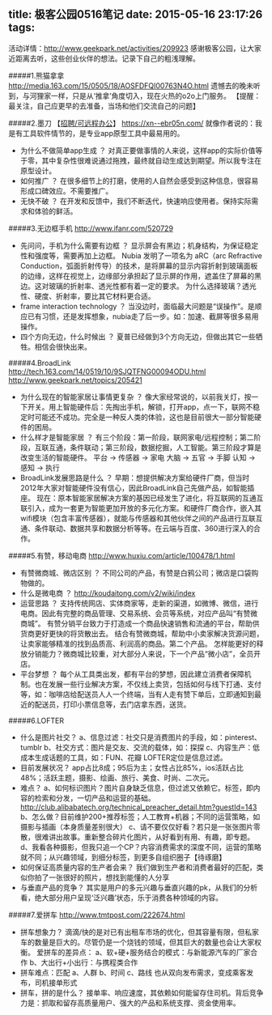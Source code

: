 title: 极客公园0516笔记
date: 2015-05-16 23:17:26
tags:
---

活动详情：http://www.geekpark.net/activities/209923
感谢极客公园，让大家近距离去听，这些创业伙伴的想法。记录下自己的粗浅理解。

#####1.熊猫拿拿
http://media.163.com/15/0505/18/AOSFDFQI00763N4O.html
遗憾去的晚未听到，与河狸家一样，只是从‘推拿’角度切入，现在火热的o2o上门服务。
【提醒：最关注，自己应更早的去准备，当场和他们交流自己的问题】

#####2.墨刀 【[招聘/可远程办公](https://ruby-china.org/topics/23684)】
https://xn--ebr05n.com/
就像作者说的：我是有工具软件情节的，是专业app原型工具中最易用的。
- 为什么不做简单app生成 ？
对真正要做事情的人来说，这样app的实际价值等于零，其中复杂性很难说通过拖拽，最终就自动生成达到期望。所以我专注在原型设计。
- 如何推广 ？
在很多细节上的打磨，使用的人自然会感受到这种信息，很容易形成口碑效应。不需要推广。
- 无快不破 ？
在开发和反馈中，我们不断迭代，快速响应使用者。保持实际需求和体验的鲜活。

#####3.无边框手机
http://www.ifanr.com/520729
- 先问问，手机为什么需要有边框 ？
显示屏会有黑边；机身结构，为保证稳定性和强度等，需要再加上边框。
Nubia 发明了一项名为 aRC（arc Refractive Conduction，弧面折射传导）的技术，是将屏幕的显示内容折射到玻璃面板的边缘，这样在视觉上，边缘部分承担起了显示屏的作用，遮盖住了屏幕的黑边。这对玻璃的折射率、透光性都有着一定的要求。
为什么选择玻璃？透光性、硬度、折射率，要比其它材料更合适。
- frame interaction technology ？
当没边时，面临最大问题是“误操作”。是顺应已有习惯，还是发挥想象，nubia走了后一步。如：加速、截屏等很多易用操作。
- 四个方向无边，什么时候出 ？
夏普已经做到3个方向无边，但做出其它一些牺牲。相信会很快出来。

#####4.BroadLink
http://tech.163.com/14/0519/10/9SJQTFNG00094ODU.html
http://www.geekpark.net/topics/205421
- 为什么现在的智能家居让事情更复杂 ？
像大家经常说的，以前我关灯，按一下开关。用上智能硬件后：先掏出手机，解锁，打开app，点一下，联网不稳定时可能还不成功。完全是一种反人类的体验，这也是目前很大一部分智能硬件的困局。
- 什么样才是智能家居 ？
有三个阶段：第一阶段，联网家电/远程控制；第二阶段，互联互通，条件联动；第三阶段，数据挖掘，人工智能。第三阶段才算是改变生活的智能硬件。
平台	-> 传感器	-> 家电
大脑	-> 五官	-> 手脚
认知	-> 感知	-> 执行
- BroadLink发展思路是什么 ？
早期：想提供解决方案给硬件厂商，但当时2012年大家对智能硬件没有信心，因此BroadLink自己先做产品，如智能插座。
现在：原本智能家居解决方案的基因已经发生了进化，将互联网的互通互联引入，成为一套更为智能更加开放的多元化方案。和硬件厂商合作，嵌入其wifi模块（包含丰富传感器），就能与传感器和其他伙伴之间的产品进行互联互通、条件联动、数据共享和数据分析等等。在云端与百度、360进行深入的合作。

#####5.有赞，移动电商
http://www.huxiu.com/article/100478/1.html
- 有赞微商城、微店区别 ？
不同公司的产品，有赞是白鸦公司；微店是口袋购物做的。
- 什么是微电商 ？
http://koudaitong.com/v2/wiki/index
- 运营思路 ？
支持传统网店、实体商家等，走新的渠道，如微博、微信，进行电商。因此有完整的商品管理、交易系统、会员等系统，对应产品叫“有赞微商城”。
有赞分销平台致力于打造成一个商品快速销售和流通的平台，帮助供货商更好更快的将货散出去。 结合有赞微商城，帮助中小卖家解决货源问题，让卖家能够精准的找到品质高、利润高的商品。第二个产品。
怎样能更好的释放分销能力？微商城比较重，对大部分人来说，下一个产品“微小店”，全员开店。
- 平台梦想 ？
每个从工具类出发，都有平台的梦想，因此建立消费者保障机制。也在发展一些行业解决方案，不仅线上卖货，包括如何与线下打通、支付等，如：咖啡店给配送员人人一个终端，当有人走有赞下单后，立即通知到最近的配送员，打印小票信息等，去门店拿东西，送货。

#####6.LOFTER
- 什么是图片社交？
a、信息过滤：社交只是消费图片的手段，如：pinterest、tumblr
b、社交方式：图片是交友、交流的载体，如：探探
c、内容生产：低成本生成话题的工具，如：FUN、花瓣
LOFTER定位是信息过滤。
- 目前发展状况？
app占比8成；95后为主；女性占比85%，ios活跃占比48%；活跃主题，摄影、绘画、旅行、美食、时尚、二次元。
- 难点？
a、如何标识图片？图片自身缺乏信息，但过滤又依赖它。标签，即内容的检索和分发，一切产品和运营的基础。
http://club.alibabatech.org/technical_preacher_detail.htm?guestId=143
b、怎么做？目前维护200+推荐标签；人工教育+机器；不同的运营策略，如摄影与插画（本身质量差别很大）
c、请不要仅仅好看？若只是一张张图片零散，很难讲出故事。重新整合碎片化图片，从好看到有用、有趣，即专题。
d、我看各种摄影，但我只追一个CP？内容消费需求的深度不同，运营的策略就不同；从兴趣领域，到细分标签，到更多自组织圈子【待琢磨】
- 如何保证高质量内容的生产者会来？
我们做到生产者和消费者最好的匹配，类似你拍了一张很好的照片，想找到能懂的人分享
- 与垂直产品的竞争？
其实是用户的多元兴趣与垂直兴趣的pk，从我们的分析看，绝大部分用户呈现‘泛兴趣’状态，乐于消费各种领域的内容。

#####7.爱拼车
http://www.tmtpost.com/222674.html
- 拼车想象力？
滴滴/快的是对已有出租车市场的优化，但其容量有限，但私家车的数量是巨大的。尽管仍是一个烧钱的领域，但其巨大的数量也会让大家权衡。
爱拼车的差异点：
a、软+硬+服务结合的模式：与新能源汽车的厂家合作
b、大出行+小出行：与携程类合作
- 拼车难点：匹配
a、人群
b、时间
c、路线
也从双向发布需求，变成乘客发布，司机接单形式
- 拼车，拼的是什么？
接单率、响应速度，其依赖如何能留存住司机。背后竞争力是：抓取和留存高质量用户、强大的产品和系统支撑、资金使用率。

